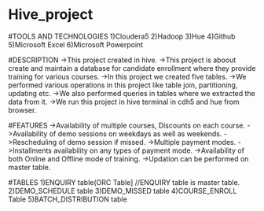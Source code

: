 # Hive_project

#TOOLS AND TECHNOLOGIES
1)Cloudera5
2)Hadoop
3)Hue
4)Github
5)Microsoft Excel
6)Microsoft Powerpoint

#DESCRIPTION
->This project created in hive. 
->This project is aboout create and maintain a database for candidate enrollment where they provide training for various courses.
->In this project we created five tables.
->We performed various operations in this project like table join, partitioning, updating etc.
->We also performed queries in tables where we extracted the data from it.
->We run this project in hive terminal in cdh5 and hue from browser.

#FEATURES
->Availability of multiple courses, Discounts on each course.
->Availability of demo sessions on weekdays as well as weekends.
->Rescheduling of demo session if missed.
->Multiple payment modes.
->Installments availability on any types of payment mode.
->Availability of both Online and Offline mode of training.
->Updation can be performed on master table.

#TABLES
1)ENQUIRY table(ORC Table] //ENQUIRY table is master table.
2)DEMO_SCHEDULE table
3)DEMO_MISSED table
4)COURSE_ENROLL Table
5)BATCH_DISTRIBUTION table
